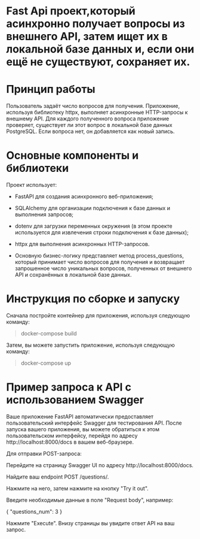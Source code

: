# Fast Api проект,который асинхронно получает вопросы из внешнего API, затем ищет их в локальной базе данных и, если они ещё не существуют, сохраняет их.

# Принцип работы

Пользователь задаёт число вопросов для получения. Приложение, используя библиотеку httpx, выполняет асинхронные HTTP-запросы к внешнему API. Для каждого полученного вопроса приложение проверяет, существует ли этот вопрос в локальной базе данных PostgreSQL. Если вопроса нет, он добавляется как новый запись.

# Основные компоненты и библиотеки

Проект использует:

- FastAPI для создания асинхронного веб-приложения;

- SQLAlchemy для организации подключения к базе данных и выполнения запросов;

- dotenv для загрузки переменных окружения (в этом проекте используется для извлечения строки подключения к базе данных);

- httpx для выполнения асинхронных HTTP-запросов.

- Основную бизнес-логику представляет метод process_questions, который принимает число вопросов для получения и возвращает запрошенное число уникальных вопросов, полученных от внешнего API и сохранённых в локальной базе данных.

# Инструкция по сборке и запуску

Сначала постройте контейнер для  приложения, используя следующую команду:

>docker-compose build

Затем, вы можете запустить  приложение, используя следующую команду:

>docker-compose up

# Пример запроса к API с использованием Swagger

Ваше приложение FastAPI автоматически предоставляет пользовательский интерфейс Swagger для тестирования API. После запуска вашего приложения, вы можете обратиться к этом пользовательском интерфейсу, перейдя по адресу http://localhost:8000/docs в вашем веб-браузере.

Для отправки POST-запроса:

Перейдите на страницу Swagger UI по адресу http://localhost:8000/docs.

Найдите ваш endpoint POST /questions/.

Нажмите на него, затем нажмите на кнопку "Try it out".

Введите необходимые данные в поле "Request body", например:


{
  "questions_num": 3
}

Нажмите "Execute". Внизу страницы вы увидите ответ API на ваш запрос.
